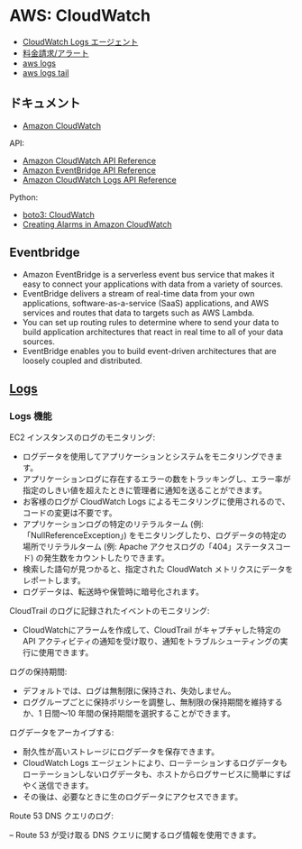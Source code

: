 # AWS: CloudWatch

- [CloudWatch Logs エージェント](aws.cloudwatch.log.md)
- [料金請求/アラート](billing.md)
- [aws logs](awscli.logs.md)
- [aws logs tail](awscli.logs.tail.md)

## ドキュメント

- [Amazon CloudWatch](https://docs.aws.amazon.com/ja_jp/cloudwatch/)

API:

- [Amazon CloudWatch API Reference](https://docs.aws.amazon.com/ja_jp/AmazonCloudWatch/latest/APIReference/Welcome.html)
- [Amazon EventBridge API Reference](https://docs.aws.amazon.com/ja_jp/eventbridge/latest/APIReference/Welcome.html)
- [Amazon CloudWatch Logs API Reference](https://docs.aws.amazon.com/ja_jp/AmazonCloudWatchLogs/latest/APIReference/Welcome.html)

Python:

- [boto3: CloudWatch](https://boto3.amazonaws.com/v1/documentation/api/latest/reference/services/cloudwatch.html)
- [Creating Alarms in Amazon CloudWatch](https://boto3.amazonaws.com/v1/documentation/api/latest/guide/cw-example-creating-alarms.html)

## Eventbridge

- Amazon EventBridge is a serverless event bus service that makes it easy to connect your applications with data from a variety of sources.
- EventBridge delivers a stream of real-time data from your own applications, software-as-a-service (SaaS) applications, and AWS services and routes that data to targets such as AWS Lambda.
- You can set up routing rules to determine where to send your data to build application architectures that react in real time to all of your data sources.
- EventBridge enables you to build event-driven architectures that are loosely coupled and distributed.

## [Logs](https://docs.aws.amazon.com/ja_jp/AmazonCloudWatch/latest/logs/WhatIsCloudWatchLogs.html)

### Logs 機能

EC2 インスタンスのログのモニタリング:

- ログデータを使用してアプリケーションとシステムをモニタリングできます。
- アプリケーションログに存在するエラーの数をトラッキングし、エラー率が指定のしきい値を超えたときに管理者に通知を送ることができます。
- お客様のログが CloudWatch Logs によるモニタリングに使用されるので、コードの変更は不要です。
- アプリケーションログの特定のリテラルターム (例:「NullReferenceException」) をモニタリングしたり、ログデータの特定の場所でリテラルターム (例: Apache アクセスログの「404」ステータスコード) の発生数をカウントしたりできます。
- 検索した語句が見つかると、指定された CloudWatch メトリクスにデータをレポートします。
- ログデータは、転送時や保管時に暗号化されます。

CloudTrail のログに記録されたイベントのモニタリング:

- CloudWatchにアラームを作成して、CloudTrail がキャプチャした特定の API アクティビティの通知を受け取り、通知をトラブルシューティングの実行に使用できます。

ログの保持期間:

- デフォルトでは、ログは無制限に保持され、失効しません。
- ロググループごとに保持ポリシーを調整し、無制限の保持期間を維持するか、1 日間～10 年間の保持期間を選択することができます。

ログデータをアーカイブする:

- 耐久性が高いストレージにログデータを保存できます。
- CloudWatch Logs エージェントにより、ローテーションするログデータもローテーションしないログデータも、ホストからログサービスに簡単にすばやく送信できます。
- その後は、必要なときに生のログデータにアクセスできます。

Route 53 DNS クエリのログ:

– Route 53 が受け取る DNS クエリに関するログ情報を使用できます。


